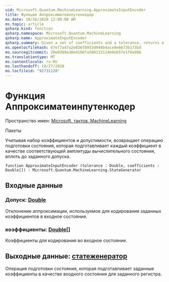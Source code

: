 ```yaml
---
uid: Microsoft.Quantum.MachineLearning.ApproximateInputEncoder
title: Функция Аппроксиматеинпутенкодер
ms.date: 10/26/2020 12:00:00 AM
ms.topic: article
qsharp.kind: function
qsharp.namespace: Microsoft.Quantum.MachineLearning
qsharp.name: ApproximateInputEncoder
qsharp.summary: Given a set of coefficients and a tolerance, returns a state preparation operation that prepares each coefficient as the corresponding amplitude of a computational basis state, up to the given tolerance.
ms.openlocfilehash: 67ef7a47a2e036f0953d946b4ace0e6673b173bd
ms.sourcegitcommit: 29e0d88a30e4166fa580132124b0eb57e1f0e986
ms.translationtype: MT
ms.contentlocale: ru-RU
ms.lasthandoff: 10/27/2020
ms.locfileid: "92731128"
---
```

# <a name="approximateinputencoder-function"></a>Функция Аппроксиматеинпутенкодер

Пространство имен: [Microsoft. тактов. MachineLearning](xref:Microsoft.Quantum.MachineLearning)

Пакеты [](https://nuget.org/packages/)


Учитывая набор коэффициентов и допустимости, возвращает операцию подготовки состояния, которая подготавливает каждый коэффициент в качестве соответствующей амплитуды вычислительного состояния, вплоть до заданного допуска.

```qsharp
function ApproximateInputEncoder (tolerance : Double, coefficients : Double[]) : Microsoft.Quantum.MachineLearning.StateGenerator
```


## <a name="input"></a>Входные данные

### <a name="tolerance--double"></a>Допуск: [Double](xref:microsoft.quantum.lang-ref.double)

Отклонение аппроксимации, используемое для кодирования заданных коэффициентов в входное состояние.


### <a name="coefficients--double"></a>коэффициенты: [Double](xref:microsoft.quantum.lang-ref.double)[]

Коэффициенты для кодирования во входное состояние.



## <a name="output--stategenerator"></a>Выходные данные: [статеженератор](xref:Microsoft.Quantum.MachineLearning.StateGenerator)

Операция подготовки состояния, которая подготавливает заданные коэффициенты в качестве входного состояния для заданного регистра.